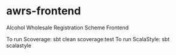 awrs-frontend
=============

Alcohol Wholesale Registration Scheme Frontend



To run Scoverage: sbt clean scoverage:test
To run ScalaStyle: sbt scalastyle
